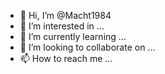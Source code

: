- 👋 Hi, I’m @Macht1984
- 👀 I’m interested in ...
- 🌱 I’m currently learning ...
- 💞️ I’m looking to collaborate on ...
- 📫 How to reach me ...

<!---
Macht1984/Macht1984 is a ✨ special ✨ repository because its `README.md` (this file) appears on your GitHub profile.
You can click the Preview link to hhh
take a look at your changes.
--->
